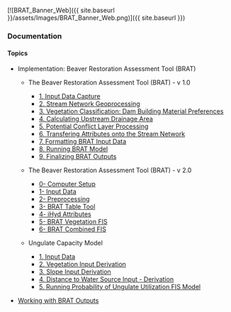 [![BRAT_Banner_Web]({{ site.baseurl }}/assets/Images/BRAT_Banner_Web.png)]({{ site.baseurl }})



### Documentation

#### Topics

- Implementation: Beaver Restoration Assessment Tool (BRAT)

  - The Beaver Restoration Assessment Tool (BRAT) - v 1.0

    - [1. Input Data Capture](http://brat.joewheaton.org/home/documentation/manual-implementation/beaver-dam-capacity-model/1-input-data)
    - [2. Stream Network Geoprocessing](http://brat.joewheaton.org/home/documentation/manual-implementation/beaver-dam-capacity-model/2-perennial-water-sources)
    - [3. Vegetation Classification: Dam Building Material Preferences](http://brat.joewheaton.org/home/documentation/manual-implementation/beaver-dam-capacity-model/3-wood-for-building-materials)
    - [4. Calculating Upstream Drainage Area](http://brat.joewheaton.org/home/documentation/manual-implementation/beaver-dam-capacity-model/4-dam-building-at-base-flow)
    - [5. Potential Conflict Layer Processing](http://brat.joewheaton.org/home/documentation/manual-implementation/beaver-dam-capacity-model/potential-conflict)
    - [6. Transfering Attributes onto the Stream Network](http://brat.joewheaton.org/home/documentation/manual-implementation/beaver-dam-capacity-model/putting-attributes-on-stream-network)
    - [7. Formatting BRAT Input Data](http://brat.joewheaton.org/home/documentation/manual-implementation/beaver-dam-capacity-model/7-final-data-preparation)
    - [8. Running BRAT Model](http://brat.joewheaton.org/home/documentation/manual-implementation/beaver-dam-capacity-model/5-dams-persist-at-high-flows)
    - [9. Finalizing BRAT Outputs](http://brat.joewheaton.org/home/documentation/manual-implementation/beaver-dam-capacity-model/6-putting-it-together-visualizing-output)

  - The Beaver Restoration Assessment Tool (BRAT) - v 2.0

    - [0- Computer Setup](http://brat.joewheaton.org/home/documentation/manual-implementation/the-beaver-restoration-assessment-tool-brat---v-2-0/0---computer-setup)
    - [1- Input Data](http://brat.joewheaton.org/home/documentation/manual-implementation/the-beaver-restoration-assessment-tool-brat---v-2-0/1-input-data)
    - [2- Preprocessing](http://brat.joewheaton.org/home/documentation/manual-implementation/the-beaver-restoration-assessment-tool-brat---v-2-0/2--preprocessing)
    - [3- BRAT Table Tool](http://brat.joewheaton.org/home/documentation/manual-implementation/the-beaver-restoration-assessment-tool-brat---v-2-0/3--brat-table-tool)
    - [4- iHyd Attributes](http://brat.joewheaton.org/home/documentation/manual-implementation/the-beaver-restoration-assessment-tool-brat---v-2-0/4--ihyd-attributes)
    - [5- BRAT Vegetation FIS](http://brat.joewheaton.org/home/documentation/manual-implementation/the-beaver-restoration-assessment-tool-brat---v-2-0/5--brat-vegetation-fis)
    - [6- BRAT Combined FIS](http://brat.joewheaton.org/home/documentation/manual-implementation/the-beaver-restoration-assessment-tool-brat---v-2-0/6--brat-combined-fis)

  - Ungulate Capacity Model

    - [1. Input Data](http://brat.joewheaton.org/home/documentation/manual-implementation/ungulate-capacity-model/1-input-data)
    - [2. Vegetation Input Derivation](http://brat.joewheaton.org/home/documentation/manual-implementation/ungulate-capacity-model/2-landcover-input-derivation)
    - [3. Slope Input Derivation](http://brat.joewheaton.org/home/documentation/manual-implementation/ungulate-capacity-model/3-slope-input-derivation)
    - [4. Distance to Water Source Input - Derivation](http://brat.joewheaton.org/home/documentation/manual-implementation/ungulate-capacity-model/4-distance-to-water-source-input---derivation)
    - [5. Running Probability of Ungulate Utilization FIS Model](http://brat.joewheaton.org/home/documentation/manual-implementation/ungulate-capacity-model/5-running-ungulate-capacity-fis-model)

- [Working with BRAT Outputs](http://brat.joewheaton.org/home/documentation/working-with-brat-outputs)